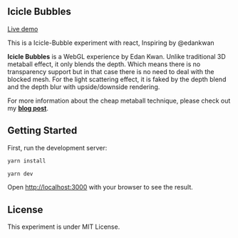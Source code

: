 ## Icicle Bubbles

[Live demo](https://react-icicle-bubbles.kosuke.vercel.app/)

This is a Icicle-Bubble experiment with react, Inspiring by @edankwan

**Icicle Bubbles** is a WebGL experience by Edan Kwan. Unlike traditional 3D metaball effect, it only blends the depth. Which means there is no transparency support but in that case there is no need to deal with the blocked mesh. For the light scattering effect, it is faked by the depth blend and the depth blur with upside/downside rendering.

For more information about the cheap metaball technique, please check out my **[blog post](http://blog.edankwan.com/post/fake-and-cheap-3d-metaball)**.

## Getting Started

First, run the development server:

```bash
yarn install

yarn dev
```

Open [http://localhost:3000](http://localhost:3000) with your browser to see the result.

## License
This experiment is under MIT License.

